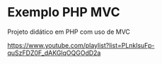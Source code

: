 # Exemplo PHP MVC
 Projeto didático em PHP com uso de MVC

https://www.youtube.com/playlist?list=PLnklsuFp-quSzFDZ0F_dAKGlqOQGOdD2a